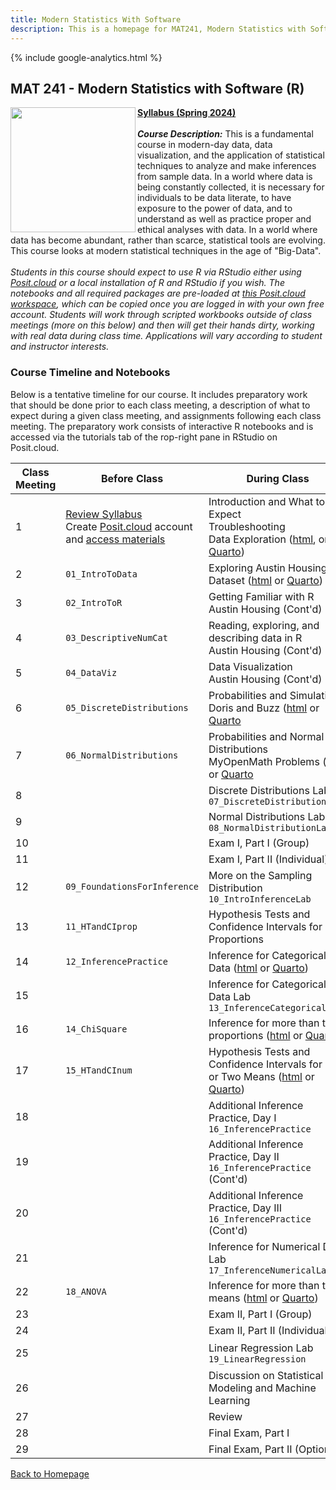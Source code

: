 ```yaml
---
title: Modern Statistics With Software
description: This is a homepage for MAT241, Modern Statistics with Software, with Dr. Gilbert at Southern New Hampshire University. This course covers an introduction to data, exploratory data analyses and data visualization, one- and two-sample inference via confidence intervals and hypothesis testing for both proportions and means, chi-squared tests for goodness of fit and independence, ANOVA for comparisons of multiple group means, and introduces linear regression. The course also provides and introduction to R, the use of which is embedded throughout the semester.
---
```


{% include google-analytics.html %}

## MAT 241 - Modern Statistics with Software (R)

<img src="/SiteFiles/OIstats.jpg" align="left" width=200>[**Syllabus (Spring 2024)**](https://drive.google.com/file/d/1hR-T8kcUY4uHKCs3Y4A6lCcW20Z4KlUb/view?usp=sharing)<br/>
<br/>
***Course Description:*** This is a fundamental course in modern-day data, data visualization, and the application of statistical techniques to analyze and make inferences from sample data. In a world where data is being constantly collected, it is necessary for individuals to be data literate, to have exposure to the power of data, and to understand as well as practice proper and ethical analyses with data. In a world where data has become abundant, rather than scarce, statistical tools are evolving. This course looks at modern statistical techniques in the age of "Big-Data".<br/>
<br/>
*Students in this course should expect to use R via RStudio either using [Posit.cloud](https://posit.cloud/) or a local installation of R and RStudio if you wish. The notebooks and all required packages are pre-loaded at [this Posit.cloud workspace](https://posit.cloud/content/7284986), which can be copied once you are logged in with your own free account. Students will work through scripted workbooks outside of class meetings (more on this below) and then will get their hands dirty, working with real data during class time. Applications will vary according to student and instructor interests.*<br/>

### Course Timeline and Notebooks

Below is a tentative timeline for our course. It includes preparatory work that should be done prior to each class meeting, a description of what to expect during a given class meeting, and assignments following each class meeting. The preparatory work consists of interactive R notebooks and is accessed via the tutorials tab of the rop-right pane in RStudio on Posit.cloud.

| Class Meeting | Before Class | During Class | After Class |
|---------------|--------------|--------------|-------------|
| 1 | [Review Syllabus](https://drive.google.com/file/d/1CqDPrAmPqWUxgGt8_Wiyes-ZovPjOfB-/view?usp=sharing) <br/> Create [Posit.cloud](posit.cloud) account and [access materials](https://posit.cloud/content/6230957) | Introduction and What to Expect <br/> Troubleshooting <br/> Data Exploration ([html](https://agmath.github.io/IntroductoryStatistics/Day1_DataExploration.html), or [Quarto](https://agmath.github.io/IntroductoryStatistics/Day1_DataExploration.qmd)) |  |
| 2 | `01_IntroToData` | Exploring Austin Housing Dataset ([html](https://agmath.github.io/IntroductoryStatistics/Days2to5_AustinHousingData.html) or [Quarto](https://agmath.github.io/IntroductoryStatistics/Days2to5_AustinHousingData.qmd)) | MyOpenMath HW 1 |
| 3 | `02_IntroToR` | Getting Familiar with R <br/> Austin Housing (Cont'd) |  |
| 4 | `03_DescriptiveNumCat` | Reading, exploring, and describing data in R <br/> Austin Housing (Cont'd) | MyOpenMath HW 2 |
| 5 | `04_DataViz` | Data Visualization <br/> Austin Housing (Cont'd) |  |
| 6 | `05_DiscreteDistributions` | Probabilities and Simulation <br/> Doris and Buzz ([html](https://agmath.github.io/IntroductoryStatistics/Day6_DorisBuzzAndMyOpenMath.html) or [Quarto](https://agmath.github.io/IntroductoryStatistics/Day6_DorisBuzzAndMyOpenMath.qmd) |  |
| 7 | `06_NormalDistributions` | Probabilities and Normal Distributions <br/> MyOpenMath Problems ([html](https://agmath.github.io/IntroductoryStatistics/Day7_ProbabilityAndTheNormalDistribution.html) or [Quarto](https://agmath.github.io/IntroductoryStatistics/Day7_ProbabilityAndTheNormalDistribution.qmd) | MyOpenMath HW 4 |
| 8 |  | Discrete Distributions Lab `07_DiscreteDistributionsLab` |  |
| 9 |  | Normal Distributions Lab `08_NormalDistributionLab` |  |
| 10 |  | Exam I, Part I (Group) |  |
| 11 |  | Exam I, Part II (Individual) |  |
| 12 | `09_FoundationsForInference` | More on the Sampling Distribution `10_IntroInferenceLab` | MyOpenMath HW 5 |
| 13 | `11_HTandCIprop` | Hypothesis Tests and Confidence Intervals for Proportions |  |
| 14 | `12_InferencePractice` | Inference for Categorical Data ([html](https://agmath.github.io/IntroductoryStatistics/Day13and14_InferenceForCategoricalData.html) or [Quarto](https://agmath.github.io/IntroductoryStatistics/Day13and14_InferenceForCategoricalData.qmd)) | MyOpenMath HW 6 |
| 15 |  | Inference for Categorical Data Lab `13_InferenceCategoricalLab` |  |
| 16 | `14_ChiSquare` | Inference for more than two proportions ([html](https://agmath.github.io/IntroductoryStatistics/Day16_YouthBehaviorAndRisk.html) or [Quarto](https://agmath.github.io/IntroductoryStatistics/Day16_YouthBehaviorAndRisk.qmd)) | MyOpenMath HW 7 | 
| 17 | `15_HTandCInum` | Hypothesis Tests and Confidence Intervals for One or Two Means ([html](https://agmath.github.io/IntroductoryStatistics/Day17_InferenceForNumericalData.html) or [Quarto](https://agmath.github.io/IntroductoryStatistics/Day17_InferenceForNumericalData.qmd)) |  |
| 18 |  | Additional Inference Practice, Day I `16_InferencePractice`|  |
| 19 |  | Additional Inference Practice, Day II `16_InferencePractice` (Cont'd) | MyOpenMath HW 8 |
| 20 |  | Additional Inference Practice, Day III `16_InferencePractice` (Cont'd) |  |
| 21 |  | Inference for Numerical Data Lab `17_InferenceNumericalLab` | MyOpenMath HW 9 |
| 22 | `18_ANOVA` | Inference for more than two means ([html](https://agmath.github.io/IntroductoryStatistics/Day22_PalmerPenguins.html) or [Quarto](https://agmath.github.io/IntroductoryStatistics/Day22_PalmerPenguins.qmd)) |  |
| 23 |  | Exam II, Part I (Group) |  |
| 24 |  | Exam II, Part II (Individual) |  |
| 25 |  | Linear Regression Lab `19_LinearRegression` | MyOpenMath HW 10 |
| 26 |  | Discussion on Statistical Modeling and Machine Learning |  |
| 27 |  | Review |  |
| 28 |  | Final Exam, Part I |  |
| 29 |  | Final Exam, Part II (Optional) |  |

[Back to Homepage](https://agmath.github.io/)
